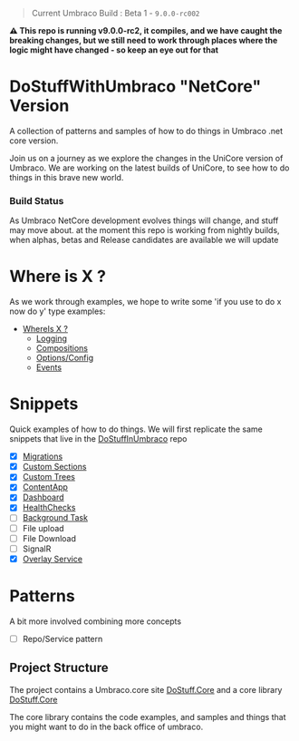 > Current Umbraco Build : Beta 1 - `9.0.0-rc002`

**⚠ This repo is running v9.0.0-rc2, it compiles, and we have caught the breaking changes, but we still need to work through places where the logic might have changed - so keep an eye out for that**

# DoStuffWithUmbraco "NetCore" Version

A collection of patterns and samples of how to do things in Umbraco .net core version.

Join us on a journey as we explore the changes in the UniCore version of Umbraco. 
We are working on the latest builds of UniCore, to see how to do things in this brave new world. 

### Build Status
As Umbraco NetCore development evolves things will change, and stuff may move about. at the moment this repo is working from nightly builds, when alphas, betas and Release candidates are available we will update 

# Where is X ?
As we work through examples, we hope to write some 'if you use to do x now do y' type examples:

- [WhereIs X ?](WhereIs/readme.md)
    - [Logging](WhereIs/logging.md)
    - [Compositions](WhereIs/composing.md)
    - [Options/Config](WhereIs/options.md)
    - [Events](WhereIs/events.md)

# Snippets
Quick examples of how to do things. We will first replicate the same snippets that live in the [DoStuffInUmbraco](https://github.com/KevinJump/DoStuffWithUmbraco/tree/v8) repo

- [x] [Migrations](./src/DoStuff.Core/Migrations/)
- [x] [Custom Sections](./src/DoStuff.Core/Sections/)
- [x] [Custom Trees](./src/DoStuff.Core/Trees/)
- [x] [ContentApp](./src/DoStuff.Core/ContentApp/)
- [x] [Dashboard](./src/DoStuff.Core/App_Plugins/DoStuff.Dashboard/)
- [x] [HealthChecks](./src/DoStuff.Core/HealthChecks/)
- [ ] [Background Task](./src/DoStuff.Core/Background/)
- [ ] File upload
- [ ] File Download
- [ ] SignalR 
- [x] [Overlay Service](./src/DoStuff.Core/App_Plugins/DoStuff.Dashboard/)

# Patterns
A bit more involved combining more concepts

- [ ] Repo/Service pattern


## Project Structure 
The project contains a Umbraco.core site [DoStuff.Core](./src/DoStuff.Site/) and a core library [DoStuff.Core](./src/DoStuff.Core/)

The core library contains the code examples, and samples and things that you might want to do in the back office of umbraco.

